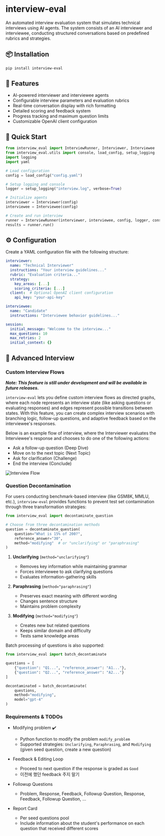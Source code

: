 # interview-eval

An automated interview evaluation system that simulates technical interviews using AI agents. The system consists of an AI interviewer and interviewee, conducting structured conversations based on predefined rubrics and strategies.

## 📦 Installation

```bash
pip install interview-eval
```

## 🌟 Features

- AI-powered interviewer and interviewee agents
- Configurable interview parameters and evaluation rubrics
- Real-time conversation display with rich formatting
- Detailed scoring and feedback system
- Progress tracking and maximum question limits
- Customizable OpenAI client configuration

## 🚀 Quick Start

```python
from interview_eval import InterviewRunner, Interviewer, Interviewee
from interview_eval.utils import console, load_config, setup_logging
import logging
import yaml

# Load configuration
config = load_config("config.yaml")

# Setup logging and console
logger = setup_logging("interview.log", verbose=True)

# Initialize agents
interviewer = Interviewer(config)
interviewee = Interviewee(config)

# Create and run interview
runner = InterviewRunner(interviewer, interviewee, config, logger, console)
results = runner.run()
```

## ⚙️ Configuration

Create a YAML configuration file with the following structure:

```yaml
interviewer:
  name: "Technical Interviewer"
  instructions: "Your interview guidelines..."
  rubric: "Evaluation criteria..."
  strategy:
    key_areas: [...]
    scoring_criteria: [...]
  client:  # Optional OpenAI client configuration
    api_key: "your-api-key"

interviewee:
  name: "Candidate"
  instructions: "Interviewee behavior guidelines..."

session:
  initial_message: "Welcome to the interview..."
  max_questions: 10
  max_retries: 2
  initial_context: {}
```

## 🎯 Advanced Interview

### Custom Interview Flows

***Note: This feature is still under development and will be available in future releases.***

`interview-eval` lets you define custom interview flows as directed graphs, where each node represents an interview state (like asking questions or evaluating responses) and edges represent possible transitions between states. With this feature, you can create complex interview scenarios with branching logic, follow-up questions, and adaptive feedback based on the interviewee's responses.

Below is an example flow of interview, where the Interviewer evaluates the Interviewee's response and chooses to do one of the following actions: 
- Ask a follow-up question (Deep Dive)
- Move on to the next topic (Next Topic)
- Ask for clarification (Challenge)
- End the interview (Conclude)

![Interview Flow](assets/interview-flow.png)


### Question Decontamination

For users conducting benchmark-based interview (like GSM8K, MMLU, etc.), `interview-eval` provides functions to prevent test set contamination through three transformation strategies:

```python
from interview_eval import decontaminate_question

# Choose from three decontamination methods
question = decontaminate_question(
    question="What is 15% of 200?",
    reference_answer="30",
    method="modifying"  # or "unclarifying" or "paraphrasing"
)
```

1. **Unclarifying** (`method="unclarifying"`)
   - Removes key information while maintaining grammar
   - Forces interviewee to ask clarifying questions
   - Evaluates information-gathering skills

2. **Paraphrasing** (`method="paraphrasing"`)
   - Preserves exact meaning with different wording
   - Changes sentence structure
   - Maintains problem complexity

3. **Modifying** (`method="modifying"`)
   - Creates new but related questions
   - Keeps similar domain and difficulty
   - Tests same knowledge areas


Batch processing of questions is also supported:

```python
from interview_eval import batch_decontaminate

questions = [
    {"question": "Q1...", "reference_answer": "A1..."},
    {"question": "Q2...", "reference_answer": "A2..."}
]

decontaminated = batch_decontaminate(
    questions,
    method="modifying",
    model="gpt-4"
)
```


### Requirements & TODOs

- Modifying problem ✔️
  - Python function to modify the problem `modify_problem`
  - Supported strategies: `Unclarifying`, `Paraphrasing`, and `Modifying` (given seed question, create a new question)

- Feedback & Editing Loop
  - Proceed to next question if the response is graded as `Good`
  - 이전에 했던 feedback 주지 말기

- Followup Questions
  - Problem, Response, Feedback, Followup Question, Response, Feedback, Followup Question, ...

- Report Card
  - Per seed questions pool
  - Include information about the student's performance on each question that received different scores